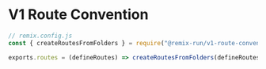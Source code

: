 # V1 Route Convention

```js
// remix.config.js
const { createRoutesFromFolders } = require("@remix-run/v1-route-convention");

exports.routes = (defineRoutes) => createRoutesFromFolders(defineRoutes);
```
